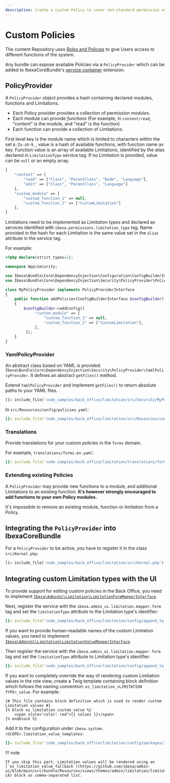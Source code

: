 ```yaml
---
description: Create a custom Policy to cover non-standard permission needs.
---
```


# Custom Policies

The content Repository uses [Roles and Policies](permissions.md) to give Users access to different functions of the system.

Any bundle can expose available Policies via a `PolicyProvider` which can be added to IbexaCoreBundle's [service container](php_api.md#service-container) extension.

## PolicyProvider

A `PolicyProvider` object provides a hash containing declared modules, functions and Limitations.

- Each Policy provider provides a collection of permission *modules*.
- Each module can provide *functions* (For example, in `content/read`, "content" is the module, and "read" is the function)
- Each function can provide a collection of Limitations.

First level key is the module name which is limited to characters within the set `A-Za-z0-9_`, value is a hash of
available functions, with function name as key. Function value is an array of available Limitations, identified
by the alias declared in `LimitationType` service tag. If no Limitation is provided, value can be `null` or an empty array.

``` php
[
    "content" => [
        "read" => ["Class", "ParentClass", "Node", "Language"],
        "edit" => ["Class", "ParentClass", "Language"]
    ],
    "custom_module" => [
        "custom_function_1" => null,
        "custom_function_2" => ["CustomLimitation"]
    ],
]
```

Limitations need to be implemented as *Limitation types* and declared as services identified with `ibexa.permissions.limitation_type` tag.
Name provided in the hash for each Limitation is the same value set in the `alias` attribute in the service tag.

For example:

``` php
<?php declare(strict_types=1);

namespace App\Security;

use Ibexa\Bundle\Core\DependencyInjection\Configuration\ConfigBuilderInterface;
use Ibexa\Bundle\Core\DependencyInjection\Security\PolicyProvider\PolicyProviderInterface;

class MyPolicyProvider implements PolicyProviderInterface
{
    public function addPolicies(ConfigBuilderInterface $configBuilder)
    {
        $configBuilder->addConfig([
             "custom_module" => [
                 "custom_function_1" => null,
                 "custom_function_2" => ["CustomLimitation"],
             ],
         ]);
    }
}
```

### YamlPolicyProvider

An abstract class based on YAML is provided: `Ibexa\Bundle\Core\DependencyInjection\Security\PolicyProvider\YamlPolicyProvider`.
It defines an abstract `getFiles()` method.

Extend `YamlPolicyProvider` and implement `getFiles()` to return absolute paths to your YAML files.

``` php
[[= include_file('code_samples/back_office/limitation/src/Security/MyPolicyProvider.php') =]]
```

In `src/Resources/config/policies.yaml`:

``` yaml
[[= include_file('code_samples/back_office/limitation/src/Resources/config/policies.yaml') =]]
```

### Translations

Provide translations for your custom policies in the `forms` domain.

For example, `translations/forms.en.yaml`:

``` yaml
[[= include_file('code_samples/back_office/limitation/translations/forms.en.yaml') =]]
```

### Extending existing Policies

A `PolicyProvider` may provide new functions to a module, and additional Limitations to an existing function.
**It's however strongly encouraged to add functions to your own Policy modules.**

It's impossible to remove an existing module, function or limitation from a Policy.

## Integrating the `PolicyProvider` into IbexaCoreBundle

For a `PolicyProvider` to be active, you have to register it in the class `src/Kernel.php`:

``` php
[[= include_file('code_samples/back_office/limitation/src/Kernel.php') =]]
```

## Integrating custom Limitation types with the UI

To provide support for editing custom policies in the Back Office, you need to implement [`Ibexa\AdminUi\Limitation\LimitationFormMapperInterface`](https://github.com/ibexa/admin-ui/blob/main/src/lib/Limitation/LimitationFormMapperInterface.php).

Next, register the service with the `ibexa.admin_ui.limitation.mapper.form` tag and set the `limitationType` attribute to the Limitation type's identifier:

``` yaml
[[= include_file('code_samples/back_office/limitation/config/append_to_services.yaml', 5, 8) =]]
```

If you want to provide human-readable names of the custom Limitation values, you need to implement [`Ibexa\AdminUi\Limitation\LimitationValueMapperInterface`](https://github.com/ibexa/admin-ui/blob/main/src/lib/Limitation/LimitationValueMapperInterface.php).

Then register the service with the `ibexa.admin_ui.limitation.mapper.form` tag and set the `limitationType` attribute to Limitation type's identifier:

``` yaml
[[= include_file('code_samples/back_office/limitation/config/append_to_services.yaml', 9, 12) =]]
```

If you want to completely override the way of rendering custom Limitation values in the role view,
create a Twig template containing block definition which follows the naming convention:
`ez_limitation_<LIMITATION TYPE>_value`. For example:

``` html+twig
{# This file contains block definition which is used to render custom Limitation values #}
{% block ez_limitation_custom_value %}
    <span style="color: red">{{ values }}</span>
{% endblock %}
```

Add it to the configuration under `ibexa.system.<SCOPE>.limitation_value_templates`:

``` yaml
[[= include_file('code_samples/back_office/limitation/config/packages/ibexa_security.yaml') =]]
```

!!! note

    If you skip this part, Limitation values will be rendered using an [`ez_limitation_value_fallback`](https://github.com/ibexa/admin-ui/blob/main/src/bundle/Resources/views/themes/admin/limitation/limitation_values.html.twig#L1-L6) block as comma-separated list.
